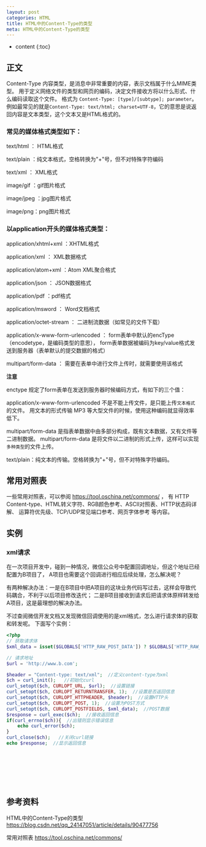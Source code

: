 ```yaml
---
layout: post
categories: HTML
title: HTML中的Content-Type的类型
meta: HTML中的Content-Type的类型
---
```

* content
{:toc}

## 正文

Content-Type 内容类型，是消息中非常重要的内容，表示文档属于什么MIME类型。
用于定义网络文件的类型和网页的编码，决定文件接收方将以什么形式、什么编码读取这个文件。
格式为 `Content-Type: [type]/[subtype]; parameter`。
例如最常见的就是`Content-Type: text/html; charset=UTF-8`，它的意思是说返回内容是文本类型，这个文本又是HTML格式的。

### 常见的媒体格式类型如下：

text/html ： HTML格式

text/plain ：纯文本格式，空格转换为"+"号，但不对特殊字符编码

text/xml ： XML格式

image/gif ：gif图片格式

image/jpeg ：jpg图片格式

image/png：png图片格式

### 以application开头的媒体格式类型：

application/xhtml+xml ：XHTML格式

application/xml ： XML数据格式

application/atom+xml ：Atom XML聚合格式

application/json ： JSON数据格式

application/pdf ：pdf格式

application/msword ： Word文档格式

application/octet-stream ： 二进制流数据（如常见的文件下载）

application/x-www-form-urlencoded ： form表单中默认的encType（encodetype，是编码类型的意思），
form表单数据被编码为key/value格式发送到服务器（表单默认的提交数据的格式）

multipart/form-data ： 需要在表单中进行文件上传时，就需要使用该格式

**注意**

enctype 规定了form表单在发送到服务器时候编码方式，有如下的三个值：

application/x-www-form-urlencoded 不是不能上传文件，是只能上传`文本格式`的文件。
用文本的形式传输 MP3 等大型文件的时候，使用这种编码就显得效率低下。

multipart/form-data 是指表单数据中由多部分构成，既有文本数据，又有文件等二进制数据。
multipart/form-data 是将文件以二进制的形式上传，这样可以实现`多种类型`的文件上传。

text/plain：纯文本的传输。空格转换为"+"号，但不对特殊字符编码。

## 常用对照表

一些常用对照表，可以参阅 <https://tool.oschina.net/commons/> ，
有 HTTP Content-type、HTML转义字符、RGB颜色参考、ASCII对照表、HTTP状态码详解、
运算符优先级、TCP/UDP常见端口参考、网页字体参考 等内容。

## 实例

### xml请求

在一次项目开发中，碰到一种情况，微信公众号中配置回调地址，但这个地址已经配置为B项目了，
A项目也需要这个回调进行相应后续处理，怎么解决呢？

有两种解决办法：一是在B项目中把A项目的这块业务代码写过去，这样会导致代码耦合，不利于以后项目修改迭代；
二是B项目接收到请求后把请求体原样转发给A项目，这是最理想的解决办法。

不过查阅微信开发文档又发现微信回调使用的是xml格式，怎么进行请求体的获取和转发呢。
下面写个实例：
```php
<?php
// 获取请求体
$xml_data = isset($GLOBALS['HTTP_RAW_POST_DATA']) ? $GLOBALS['HTTP_RAW_POST_DATA'] : file_get_contents("php://input");

// 请求地址
$url = 'http://www.b.com';

$header = "Content-type: text/xml";  //定义content-type为xml
$ch = curl_init();   //初始化curl
curl_setopt($ch, CURLOPT_URL, $url);  //设置链接
curl_setopt($ch, CURLOPT_RETURNTRANSFER, 1);  //设置是否返回信息
curl_setopt($ch, CURLOPT_HTTPHEADER, $header);  //设置HTTP头
curl_setopt($ch, CURLOPT_POST, 1);  //设置为POST方式
curl_setopt($ch, CURLOPT_POSTFIELDS, $xml_data);  //POST数据
$response = curl_exec($ch);  //接收返回信息
if(curl_errno($ch)){  //出错则显示错误信息
    echo curl_error($ch);
}
curl_close($ch);   //关闭curl链接
echo $response;  //显示返回信息
```


<br/><br/><br/><br/><br/>
## 参考资料 

HTML中的Content-Type的类型 <https://blog.csdn.net/qq_24147051/article/details/90477756>

常用对照表 <https://tool.oschina.net/commons/>
